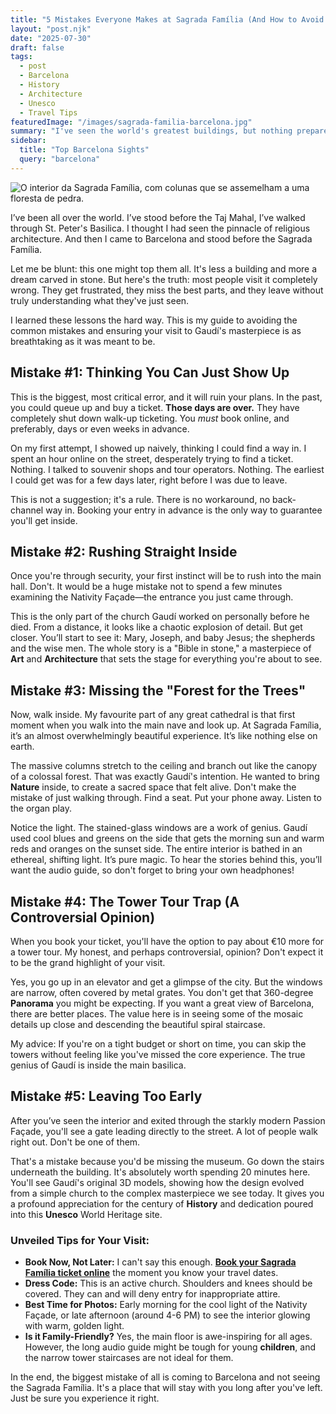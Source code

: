 ```yaml
---
title: "5 Mistakes Everyone Makes at Sagrada Família (And How to Avoid Them)"
layout: "post.njk"
date: "2025-07-30"
draft: false
tags:
  - post
  - Barcelona
  - History
  - Architecture
  - Unesco
  - Travel Tips
featuredImage: "/images/sagrada-familia-barcelona.jpg"
summary: "I've seen the world's greatest buildings, but nothing prepared me for Sagrada Família. It's a masterpiece, but most visitors make critical mistakes. This is my honest guide to experiencing Gaudí's dream the right way."
sidebar:
  title: "Top Barcelona Sights"
  query: "barcelona"
---
```


![O interior da Sagrada Família, com colunas que se assemelham a uma floresta de pedra.](/images/sagrada-familia-barcelona-interior.jpg)

I’ve been all over the world. I’ve stood before the Taj Mahal, I’ve walked through St. Peter's Basilica. I thought I had seen the pinnacle of religious architecture. And then I came to Barcelona and stood before the Sagrada Família.

Let me be blunt: this one might top them all. It's less a building and more a dream carved in stone. But here's the truth: most people visit it completely wrong. They get frustrated, they miss the best parts, and they leave without truly understanding what they've just seen.

I learned these lessons the hard way. This is my guide to avoiding the common mistakes and ensuring your visit to Gaudí's masterpiece is as breathtaking as it was meant to be.

## Mistake #1: Thinking You Can Just Show Up

This is the biggest, most critical error, and it will ruin your plans. In the past, you could queue up and buy a ticket. **Those days are over.** They have completely shut down walk-up ticketing. You *must* book online, and preferably, days or even weeks in advance.

On my first attempt, I showed up naively, thinking I could find a way in. I spent an hour online on the street, desperately trying to find a ticket. Nothing. I talked to souvenir shops and tour operators. Nothing. The earliest I could get was for a few days later, right before I was due to leave.

This is not a suggestion; it's a rule. There is no workaround, no back-channel way in. Booking your entry in advance is the only way to guarantee you'll get inside.

<div data-gyg-href="https://widget.getyourguide.com/default/availability.frame" data-gyg-tour-id="50027" data-gyg-locale-code="en-US" data-gyg-currency="EUR" data-gyg-widget="availability" data-gyg-variant="horizontal" data-gyg-partner-id="PMW7G72"></div>

## Mistake #2: Rushing Straight Inside

Once you're through security, your first instinct will be to rush into the main hall. Don't. It would be a huge mistake not to spend a few minutes examining the Nativity Façade—the entrance you just came through.

This is the only part of the church Gaudí worked on personally before he died. From a distance, it looks like a chaotic explosion of detail. But get closer. You’ll start to see it: Mary, Joseph, and baby Jesus; the shepherds and the wise men. The whole story is a "Bible in stone," a masterpiece of **Art** and **Architecture** that sets the stage for everything you're about to see.

## Mistake #3: Missing the "Forest for the Trees"

Now, walk inside. My favourite part of any great cathedral is that first moment when you walk into the main nave and look up. At Sagrada Família, it’s an almost overwhelmingly beautiful experience. It’s like nothing else on earth.

The massive columns stretch to the ceiling and branch out like the canopy of a colossal forest. That was exactly Gaudí's intention. He wanted to bring **Nature** inside, to create a sacred space that felt alive. Don't make the mistake of just walking through. Find a seat. Put your phone away. Listen to the organ play.

Notice the light. The stained-glass windows are a work of genius. Gaudí used cool blues and greens on the side that gets the morning sun and warm reds and oranges on the sunset side. The entire interior is bathed in an ethereal, shifting light. It’s pure magic. To hear the stories behind this, you’ll want the audio guide, so don't forget to bring your own headphones!

## Mistake #4: The Tower Tour Trap (A Controversial Opinion)

When you book your ticket, you'll have the option to pay about €10 more for a tower tour. My honest, and perhaps controversial, opinion? Don't expect it to be the grand highlight of your visit.

Yes, you go up in an elevator and get a glimpse of the city. But the windows are narrow, often covered by metal grates. You don't get that 360-degree **Panorama** you might be expecting. If you want a great view of Barcelona, there are better places. The value here is in seeing some of the mosaic details up close and descending the beautiful spiral staircase.

My advice: If you're on a tight budget or short on time, you can skip the towers without feeling like you've missed the core experience. The true genius of Gaudí is inside the main basilica.

## Mistake #5: Leaving Too Early

After you’ve seen the interior and exited through the starkly modern Passion Façade, you'll see a gate leading directly to the street. A lot of people walk right out. Don't be one of them.

That's a mistake because you'd be missing the museum. Go down the stairs underneath the building. It's absolutely worth spending 20 minutes here. You'll see Gaudí's original 3D models, showing how the design evolved from a simple church to the complex masterpiece we see today. It gives you a profound appreciation for the century of **History** and dedication poured into this **Unesco** World Heritage site.

### Unveiled Tips for Your Visit:

*   **Book Now, Not Later:** I can't say this enough. [**Book your Sagrada Família ticket online**](https://www.getyourguide.com/barcelona-l45/sagrada-familia-skip-the-line-ticket-t50027/?partner_id=PMW7G72&cmp=share_to_earn) the moment you know your travel dates.
*   **Dress Code:** This is an active church. Shoulders and knees should be covered. They can and will deny entry for inappropriate attire.
*   **Best Time for Photos:** Early morning for the cool light of the Nativity Façade, or late afternoon (around 4-6 PM) to see the interior glowing with warm, golden light.
*   **Is it Family-Friendly?** Yes, the main floor is awe-inspiring for all ages. However, the long audio guide might be tough for young **children**, and the narrow tower staircases are not ideal for them.

In the end, the biggest mistake of all is coming to Barcelona and not seeing the Sagrada Família. It's a place that will stay with you long after you've left. Just be sure you experience it right.

<div data-gyg-href="https://widget.getyourguide.com/default/availability.frame" data-gyg-tour-id="50027" data-gyg-locale-code="en-US" data-gyg-currency="EUR" data-gyg-widget="availability" data-gyg-variant="horizontal" data-gyg-partner-id="PMW7G72"></div>